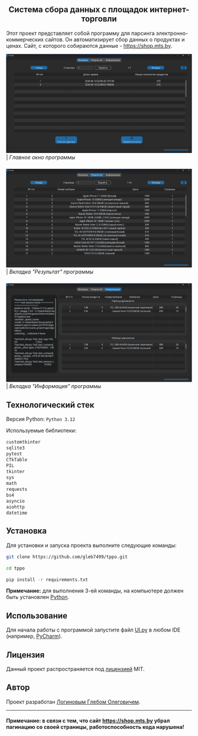 <div align="center">
<h2>
Система сбора данных с площадок интернет-торговли
</h2>
</div>

Этот проект представляет собой программу для парсинга электронно-коммерческих
сайтов. Он автоматизирует сбор данных о продуктах и ценах. Сайт, с которого
собираются данные - https://shop.mts.by.

![](examples/начальное_окно.png)
| _Главное окно программы_
###

![](examples/вкладка_результат.png)
| _Вкладка "Результат" программы_
###

![](examples/вкладка_информация.png)
| _Вкладка "Информация" программы_
###

## Технологический стек
Версия Python: `Python 3.12`

Используемые библиотеки:
```
customtkinter
sqlite3
pytest
CTkTable
PIL
tkinter
sys
math
requests
bs4
asyncio
aiohttp
datetime
```

## Установка
Для установки и запуска проекта выполните следующие команды:
```bash
git clone https://github.com/gleb7499/tppo.git
```
```bash
cd tppo
```
```bash
pip install -r requirements.txt
```
**Примечание:** для выполнения 3-ей команды, на компьютере должен быть установлен [Python](https://www.python.org/downloads/).

## Использование
Для начала работы с программой запустите файл [UI.py](app/algorithms/UI.py)
в любом IDE (например, [PyCharm](https://www.jetbrains.com/ru-ru/pycharm/download/?section=windows)).

## Лицензия
Данный проект распространяется под [лицензией](LICENSE) MIT.

## Автор
Проект разработан [Логиновым Глебом Олеговичем](https://github.com/gleb7499/).

---

#### Примечание: в связи с тем, что сайт https://shop.mts.by убрал пагинацию со своей страницы, работоспособность кода нарушена!